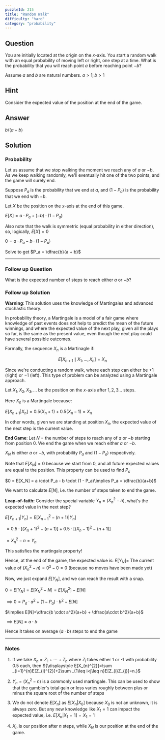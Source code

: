 ```yaml
---
puzzleId: 215
title: "Random Walk"
difficulty: "hard"
category: "probability"
---
```


## Question
You are initially located at the origin on the $x$-axis. You start a random walk with an equal probability of moving left or right, one step at a time. What is the probability that you will reach point $a$ before reaching point $-b$? 

Assume $a$ and $b$ are natural numbers. $a >1; b > 1$

## Hint
Consider the expected value of the position at the end of the game.

## Answer
$b/(a+b)$

## Solution
<!-- If you try the Markov-chain approach, this question will never end! For this problem, we will use Martingales. -->


### Probability

Let us assume that we stop walking the moment we reach any of $a$ or $-b$. As we keep walking randomly, we'll eventually hit one of the two points, and the game will surely end.

Suppose $P_a$ is the probability that we end at $a$, and $(1 - P_a)$ is the probability that we end with $-b$. 

Let $X$ be the position on the $x$-axis at the end of this game.

$E[X] = a \cdot P_a + (-b) \cdot (1 - P_a)$

Also note that the walk is symmetric (equal probability in either direction), so, logically, $E[X] = 0$

$0 = a \cdot P_a - b \cdot (1 - P_a)$

Solve to get $P_a = \dfrac{b}{a + b}$

---

### Follow up Question
What is the expected number of steps to reach either $a$ or $-b$? 


### Follow up Solution

**Warning**: This solution uses the knowledge of Martingales and advanced stochastic theory.

In probability theory, a Martingale is a model of a fair game where knowledge of past events does not help to predict the mean of the future winnings, and where the expected value of the next play, given all the plays so far, is the same as the present value, even though the next play could have several possible outcomes.

Formally, the sequence $X_n$ is a Martinagle if:

$${E} [X_{n+1}\mid X_{1},\ldots ,X_{n}]=X_{n}$$

Since we're conducting a random walk, where each step can either be $+1$ (right) or $-1$ (left). This type of problem can be analyzed using a Martingale approach.


<!-- Let $X_n = Z_1+...+Z_n$ where each $Z_i$ is a random variable that is $+1$ or $-1$ with equal probability. -->

Let $X_1, X_2, X_3, \ldots$ be the position on the $x$-axis after $1,2,3\ldots$ steps.

Here $X_n$ is a Martingale because:

$E[X_{n+1} | X_n] = 0.5(X_{n} + 1) + 0.5(X_n - 1) = X_n$

<!-- Also, this means, $E[X_{n+2} | X_n] = X_n$, all future expected values are equal to the current position. -->

In other words, given we are standing at position $X_n$, the expected value of the next step is the current value.


**End Game**:
Let $N$ = the number of steps to reach any of $a$ or $-b$ starting from position $0$. We end the game when we reach either $a$ or $-b$.


$X_N$ is either $a$ or $-b$, with probability $P_a$ and $(1 - P_a)$ respectively.

Note that $E[X_N] = 0$ because we start from $0$, and all future expected values are equal to the position. This property can be used to find $P_a$


$0 = E[X_N] = a \cdot P_a - b \cdot (1 - P_a)\implies P_a = \dfrac{b}{a+b}$

We want to calculate $E[N]$, i.e. the number of steps taken to end the game.

**Leap-of-faith:** Consider the special variable $Y_n = (X^2_n - n)$, what's the expected value in the next step?

$E[Y_{n+1} | Y_n] = E[X^2_{n+1} - (n+1) | Y_n]$

$= 0.5 \cdot [(X_{n}+1)^2 - (n+1)] + 0.5 \cdot [(X_{n}-1)^2 -(n+1)]$

<!-- $= \dfrac{S^2_{n} + 1 - 2S_n}{2} + \dfrac{ +(n+1)}{2} - (n+1)$ -->
<!-- $=S^2_{n} + 1 - (n+1)$ -->
$= X^2_n-n = Y_n$

This satisfies the martingale property!

Hence, at the end of the game, the expected value is: $E[Y_N] =$ The current value of $(X^2_n - n) = 0^2 -0 = 0$ (because no moves have been made yet)

Now, we just expand $E[Y_N]$, and we can reach the result with a snap.

$0 = E[Y_N] = E[X_N^2-N]= E[X_N^2] - E[N]$

$\implies 0 = P_a \cdot a^2 + (1 - P_a) \cdot b^2 - E[N]$

$\implies E[N]=\dfrac{b \cdot a^2}{a+b} + \dfrac{a\cdot b^2}{a+b}$

$\implies E[N] = a\cdot b$

Hence it takes on average $(a\cdot b)$ steps to end the game

---
### Notes

1. If we take $X_n = Z_1 + \cdots + Z_n$ where $Z_i$ takes either 1 or -1 with probability 0.5 each, then ${\displaystyle E[X_{n}^{2}]=\sum _{i=1}^{n}E[Z_{i}^{2}]+2\sum _{1\leq i<j\leq n}E[Z_{i}Z_{j}]=n.}$

2. $Y_n = (X^2_n - n)$ is a commonly used martingale. This can be used to show that the gambler's total gain or loss varies roughly between plus or minus the square root of the number of steps


3. We do not denote $E[X_n]$ as $E[X_n | X_0]$ because $X_0$ is not an unknown, it is always zero. But any new knowledge like $X_1 = 1$ can impact the expected value, i.e. $E[X_n | X_1=1] = X_1 = 1$

4. $X_n$ is our position after $n$ steps, while $X_N$ is our position at the end of the game.
